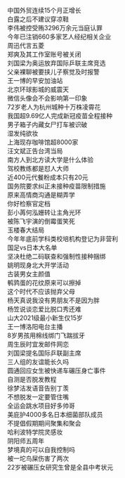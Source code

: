 中国外贸连续15个月正增长  
白露之后不建议穿凉鞋  
李伟被控受贿3296万余元当庭认罪  
今年已注销660多家艺人经纪相关企业  
周迅代言五菱  
郑爽及其工作室账号被关闭  
刘国梁为奥运放弃国际乒联主席竞选  
父亲裸聊被要挟儿子察觉及时报警  
王一博的早安加油站  
北京环球影城的威震天  
微信头像会不会影响第一印象  
72岁老人为杭州城种十万株凌霄花  
我国超9.69亿人完成新冠疫苗全程接种  
男子箱子内藏女尸打车被识破  
湿发纯欲妆  
上海现存咖啡馆超8000家  
汪文斌正告台湾当局  
南方人到北方读大学是什么体验  
驾校教练都是怼人大师  
近400元代餐粉成本只有20元  
国务院要求纠正未接种疫苗限制措施  
原来高情商沟通是糊弄学  
你好检察官定档  
彭小苒何泓姗转让主角光环  
被陈飞宇演的倒霉蛋笑死  
玉楼春大结局  
今年年底前学科类校培机构登记为非营利  
国足vs日本大名单  
坚决杜绝二码联查和强制性接种捆绑  
姚明现身北大开学活动  
古装男女主颜值  
鹌鹑蛋的花纹原来可以擦掉  
这个时代不应该抛弃父母  
杨天真说我没有男朋友不是因为胖  
杨笠说谈恋爱比脱口秀还难  
山大2021级最小新生仅15岁  
王一博洛阳电台主播  
8岁男孩用棉线绑门飞踹拔牙  
周生辰时宜发邮件网恋  
刘国梁提名国际乒联副主席  
三人组的友谊能长久吗  
圆通回应女生被快递车碾压身亡事件  
自测是否脱发教程  
徐梦洁发语音告别丁羡  
不想脱发一定要管住嘴  
全运会跳水项目好多帅哥  
美庇护4000多名日本细菌部队成员  
不提倡假期期间聚集和聚会  
哈利波特学院灵感妆  
阴阳师五周年  
梦境真的可以自我控制吗  
被一坨鸟屎伤害了两次  
22岁被碾压女研究生曾是全县中考状元  

